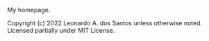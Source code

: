 My homepage.

Copyright (c) 2022 Leonardo A. dos Santos unless otherwise noted. Licensed partially under MIT License.
